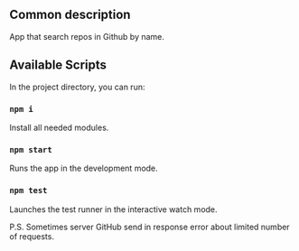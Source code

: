 ## Common description

App that search repos in Github by name.

## Available Scripts

In the project directory, you can run:

### `npm i`

Install all needed modules.

### `npm start`

Runs the app in the development mode.

### `npm test`

Launches the test runner in the interactive watch mode.

P.S. Sometimes server GitHub send in response error about limited number of requests.
